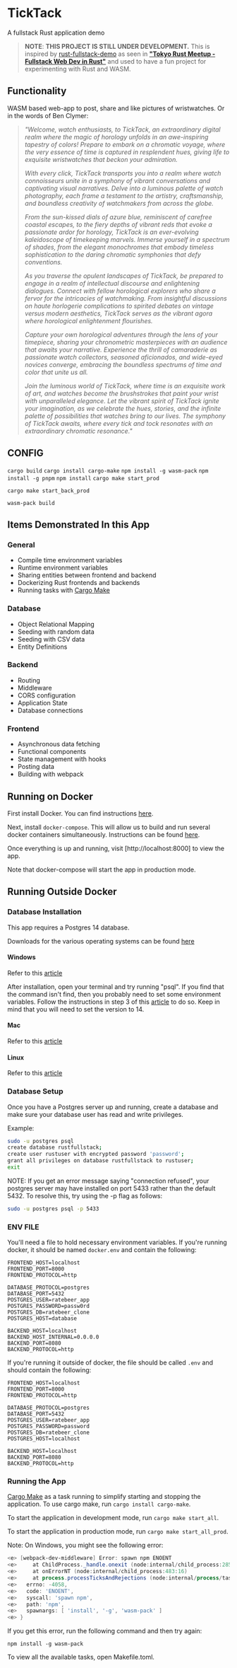 # TickTack
A fullstack Rust application demo
> __NOTE__: __THIS PROJECT IS STILL UNDER DEVELOPMENT.__
> This is inspired by [rust-fullstack-demo](https://github.com/toadslop/rust-fullstack-demo) as seen in [__"Tokyo Rust Meetup -  Fullstack Web Dev in Rust"__](https://www.youtube.com/watch?v=5el5aFoJ8ws) and used to have a fun project for experimenting with Rust and WASM.

## Functionality
WASM based web-app to post, share and like pictures of wristwatches.
Or in the words of Ben Clymer:
> _"Welcome, watch enthusiasts, to TickTack, an extraordinary digital realm where the magic of horology unfolds in an awe-inspiring tapestry of colors! Prepare to embark on a chromatic voyage, where the very essence of time is captured in resplendent hues, giving life to exquisite wristwatches that beckon your admiration._
> 
> _With every click, TickTack transports you into a realm where watch connoisseurs unite in a symphony of vibrant conversations and captivating visual narratives. Delve into a luminous palette of watch photography, each frame a testament to the artistry, craftsmanship, and boundless creativity of watchmakers from across the globe._
> 
> _From the sun-kissed dials of azure blue, reminiscent of carefree coastal escapes, to the fiery depths of vibrant reds that evoke a passionate ardor for horology, TickTack is an ever-evolving kaleidoscope of timekeeping marvels. Immerse yourself in a spectrum of shades, from the elegant monochromes that embody timeless sophistication to the daring chromatic symphonies that defy conventions._
> 
> _As you traverse the opulent landscapes of TickTack, be prepared to engage in a realm of intellectual discourse and enlightening dialogues. Connect with fellow horological explorers who share a fervor for the intricacies of watchmaking. From insightful discussions on haute horlogerie complications to spirited debates on vintage versus modern aesthetics, TickTack serves as the vibrant agora where horological enlightenment flourishes._
> 
> _Capture your own horological adventures through the lens of your timepiece, sharing your chronometric masterpieces with an audience that awaits your narrative. Experience the thrill of camaraderie as passionate watch collectors, seasoned aficionados, and wide-eyed novices converge, embracing the boundless spectrums of time and color that unite us all._
> 
> _Join the luminous world of TickTack, where time is an exquisite work of art, and watches become the brushstrokes that paint your wrist with unparalleled elegance. Let the vibrant spirit of TickTack ignite your imagination, as we celebrate the hues, stories, and the infinite palette of possibilities that watches bring to our lives. The symphony of TickTack awaits, where every tick and tock resonates with an extraordinary chromatic resonance."_

## CONFIG
`cargo build`
`cargo install cargo-make`
`npm install -g wasm-pack`
`npm install -g pnpm`
`npm install`
`cargo make start_prod`

`cargo make start_back_prod`


`wasm-pack build`



## Items Demonstrated In this App

### General
* Compile time environment variables
* Runtime environment variables
* Sharing entities between frontend and backend
* Dockerizing Rust frontends and backends
* Running tasks with [Cargo Make](https://github.com/sagiegurari/cargo-make)

### Database
* Object Relational Mapping
* Seeding with random data
* Seeding with CSV data
* Entity Definitions

### Backend
* Routing
* Middleware
* CORS configuration
* Application State
* Database connections

### Frontend
* Asynchronous data fetching
* Functional components
* State management with hooks
* Posting data
* Building with webpack


## Running on Docker
First install Docker.
You can find instructions [here](https://docs.docker.com/get-docker/).

Next, install `docker-compose`.
This will allow us to build and run several docker containers simultaneously.
Instructions can be found [here](https://docs.docker.com/compose/install/).

Once everything is up and running, visit [http://localhost:8000] to view the app.

Note that docker-compose will start the app in production mode.

## Running Outside Docker

### Database Installation
This app requires a Postgres 14 database.

Downloads for the various operating systems can be found [here](https://www.enterprisedb.com/downloads/postgres-postgresql-downloads)

#### Windows
Refer to this [article](https://www.postgresqltutorial.com/postgresql-getting-started/install-postgresql/)

After installation, open your terminal and try running "psql".
If you find that the command isn't find, then you probably need to set some environment variables.
Follow the instructions in step 3 of this [article](https://aeadedoyin.medium.com/getting-started-with-postgresql-on-windows-201906131300-ee75f066df78) to do so.
Keep in mind that you will need to set the version to 14.

#### Mac
Refer to this [article](https://www.postgresqltutorial.com/postgresql-getting-started/install-postgresql-macos/)

#### Linux
Refer to this [article](https://www.postgresqltutorial.com/postgresql-getting-started/install-postgresql-linux/)

### Database Setup
Once you have a Postgres server up and running, create a database and make sure your database user has read and write privileges.

Example:

```bash
sudo -u postgres psql
create database rustfullstack;
create user rustuser with encrypted password 'password';
grant all privileges on database rustfullstack to rustuser;
exit
```

NOTE: If you get an error message saying "connection refused", your postgres server may have installed on port 5433 rather than the default 5432. To resolve this, try using the -p flag as follows:

```bash
sudo -u postgres psql -p 5433
```

### ENV FILE
You'll need a file to hold necessary environment variables.
If you're running docker, it should be named `docker.env` and contain the following:

```
FRONTEND_HOST=localhost
FRONTEND_PORT=8000
FRONTEND_PROTOCOL=http

DATABASE_PROTOCOL=postgres
DATABASE_PORT=5432
POSTGRES_USER=ratebeer_app
POSTGRES_PASSWORD=passw0rd
POSTGRES_DB=ratebeer_clone
POSTGRES_HOST=database

BACKEND_HOST=localhost
BACKEND_HOST_INTERNAL=0.0.0.0
BACKEND_PORT=8080
BACKEND_PROTOCOL=http
```

If you're running it outside of docker, the file should be called `.env` and should contain the following:

```
FRONTEND_HOST=localhost
FRONTEND_PORT=8000
FRONTEND_PROTOCOL=http

DATABASE_PROTOCOL=postgres
DATABASE_PORT=5432
POSTGRES_USER=ratebeer_app
POSTGRES_PASSWORD=password
POSTGRES_DB=ratebeer_clone
POSTGRES_HOST=localhost

BACKEND_HOST=localhost
BACKEND_PORT=8080
BACKEND_PROTOCOL=http
```

### Running the App
[Cargo Make](https://github.com/sagiegurari/cargo-make) as a task running to simplify starting and stopping the application.
To use cargo make, run `cargo install cargo-make`.

To start the application in development mode, run `cargo make start_all`.

To start the application in production mode, run `cargo make start_all_prod`.

Note: On Windows, you might see the following error:

```powershell
<e> [webpack-dev-middleware] Error: spawn npm ENOENT
<e>     at ChildProcess._handle.onexit (node:internal/child_process:285:19)
<e>     at onErrorNT (node:internal/child_process:483:16)
<e>     at process.processTicksAndRejections (node:internal/process/task_queues:82:21) {
<e>   errno: -4058,
<e>   code: 'ENOENT',
<e>   syscall: 'spawn npm',
<e>   path: 'npm',
<e>   spawnargs: [ 'install', '-g', 'wasm-pack' ]
<e> }
```

If you get this error, run the following command and then try again:

```
npm install -g wasm-pack
```

To view all the available tasks, open Makefile.toml.
